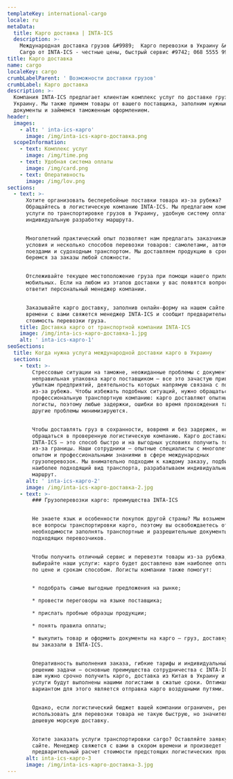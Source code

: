 ```yaml
---
templateKey: international-cargo
locale: ru
metaData:
  title: Карго доставка | INTA-ICS
  description: >-
    Международная доставка грузов &#9989;  Карго перевозки в Украину &#9989;
    Cargo от INTA-ICS - честные цены, быстрый сервис #9742; 068 5555 99
title: Карго доставка
name: cargo
localeKey: cargo
crumbLabelParent: ' Возможности доставки грузов'
crumbLabel: Карго доставка
description: >-
  Компания INTA-ICS предлагает клиентам комплекс услуг по доставке грузов в
  Украину. Мы также примем товары от вашего поставщика, заполним нужные
  документы и займемся таможенным оформлением.
header:
  images:
    - alt: ' inta-ics-карго'
      image: /img/inta-ics-карго-доставка.png
  scopeInformation:
    - text: Комплекс услуг
      image: /img/time.png
    - text: Удобная система оплаты
      image: /img/card.png
    - text: Оперативность
      image: /img/lov.png
sections:
  - text: >-
      Хотите организовать бесперебойные поставки товара из-за рубежа?
      Обращайтесь в логистическую компанию INTA-ICS. Мы предлагаем комплексные
      услуги по транспортировке грузов в Украину, удобную систему оплаты,
      индивидуальную разработку маршрута.


      Многолетний практический опыт позволяет нам предлагать заказчикам выгодные
      условия и несколько способов перевозки товаров: самолетами, автомобилями,
      поездами и судоходным транспортом. Мы доставляем продукцию в срок и
      беремся за заказы любой сложности.


      Отслеживайте текущее местоположение груза при помощи нашего приложения для
      мобильных. Если на любом из этапов доставки у вас появятся вопросы, на них
      ответит персональный менеджер компании.


      Заказывайте карго доставку, заполнив онлайн-форму на нашем сайте. В скором
      времени с вами свяжется менеджер INTA-ICS и сообщит предварительную
      стоимость перевозки груза.
    title: Доставка карго от транспортной компании INTA-ICS
    image: /img/inta-ics-карго-доставка-1.jpg
    alt: ' inta-ics-карго-1'
seoSections:
  title: Когда нужна услуга международной доставки карго в Украину
  sections:
    - text: >-
        Стрессовые ситуации на таможне, неожиданные проблемы с документами,
        неправильная упаковка карго поставщиком — все это зачастую приводит к
        убыткам предприятий, деятельность которых напрямую связана с поставками
        из-за рубежа. Чтобы избежать подобных ситуаций, нужно обращаться в
        профессиональную транспортную компанию: карго доставляют опытные
        логисты, поэтому любые задержки, ошибки во время прохождения таможни и
        другие проблемы минимизируются.


        Чтобы доставлять груз в сохранности, вовремя и без задержек, необходимо
        обращаться в проверенную логистическую компанию. Карго доставка от
        INTA-ICS — это способ быстро и на выгодных условиях получить товары
        из-за границы. Наши сотрудники — опытные специалисты с многолетним
        опытом и профессиональными знаниями в сфере международных
        грузоперевозок. Мы внимательно подходим к каждому заказу, подбираем
        наиболее подходящий вид транспорта, разрабатываем индивидуальный
        маршрут.
      alt: ' inta-ics-карго-2'
      image: /img/inta-ics-карго-доставка-2.jpg
    - text: >-
        ### Грузоперевозки карго: преимущества INTA-ICS


        Не знаете язык и особенности покупок другой страны? Мы возьмем на себя
        все вопросы транспортировки карго, поэтому вы освобождаетесь от
        необходимости заполнять транспортные и разрешительные документы, искать
        подходящих перевозчиков.


        Чтобы получить отличный сервис и перевезти товары из-за рубежа,
        выбирайте наши услуги: карго будет доставлено вам наиболее оптимальным
        по цене и срокам способом. Логисты компании также помогут:


        * подобрать самые выгодные предложения на рынке;

        * провести переговоры на языке поставщика;

        * прислать пробные образцы продукции;

        * понять правила оплаты;

        * выкупить товар и оформить документы на карго — груз, доставку которого
        вы заказали в INTA-ICS.


        Оперативность выполнения заказа, гибкие тарифы и индивидуальный подход к
        решению задачи — основные преимущества сотрудничества с INTA-ICS. Если
        вам нужно срочно получить карго, доставка из Китая в Украину и другие
        услуги будут выполнены нашими логистами в сжатые сроки. Оптимальным
        вариантом для этого является отправка карго воздушными путями.


        Однако, если логистический бюджет вашей компании ограничен, рекомендуем
        использовать для перевозки товара не такую быструю, но значительно более
        дешевую морскую доставку.


        Хотите заказать услуги транспортировки cargo? Оставляйте заявку на нашем
        сайте. Менеджер свяжется с вами в скором времени и произведет
        предварительный расчет стоимости предстоящих логистических процедур.
      alt: inta-ics-карго-3
      image: /img/inta-ics-карго-доставка-3.jpg
---
```

